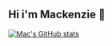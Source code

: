 ## Hi i'm Mackenzie 👋

[![Mac's GitHub stats](https://github-readme-stats.vercel.app/api?username=MacKenzieOBrian)](https://github.com/anuraghazra/github-readme-stats)
<!--
**MacKenzieOBrian/MacKenzieOBrian** is a ✨ _special_ ✨ repository because its `README.md` (this file) appears on your GitHub profile.

Here are some ideas to get you started:

- 🔭 I’m currently working on ...
- 🌱 I’m currently learning ...
- 👯 I’m looking to collaborate on ...
- 🤔 I’m looking for help with ...
- 💬 Ask me about ...
- 📫 How to reach me: ...
- 😄 Pronouns: ...
- ⚡ Fun fact: ...
-->
